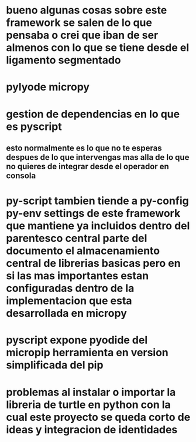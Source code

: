 # bueno algunas cosas sobre este framework se salen de lo que pensaba o crei que iban de ser almenos con lo que se tiene desde el ligamento segmentado 


# pylyode micropy
# gestion de dependencias en lo que es pyscript 
## esto normalmente es lo que no te esperas despues de lo que intervengas mas alla de lo que no quieres de integrar desde el operador en consola 

# py-script tambien tiende a py-config py-env settings de este framework  que mantiene ya incluidos dentro del parentesco central parte del documento el almacenamiento central  de librerias basicas pero en si las mas importantes estan configuradas dentro de la implementacion  que esta desarrollada en  micropy 
# pyscript expone pyodide  del micropip herramienta en version simplificada del pip
# problemas al instalar o importar la libreria de turtle en python con la cual este proyecto se queda corto de ideas y integracion de identidades 